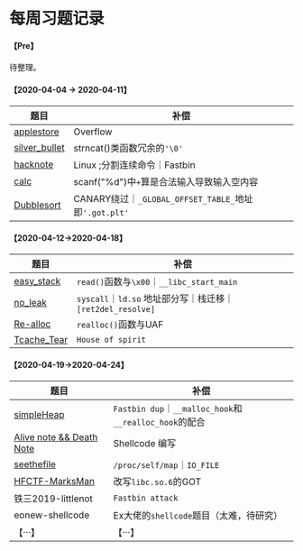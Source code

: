 # 每周习题记录

#### 【Pre】

待整理。

#### 【2020-04-04 -> 2020-04-11】

| 题目                                                         | 补偿                                                  |
| ------------------------------------------------------------ | ----------------------------------------------------- |
| [applestore](./pwnable.tw-applestore.md)                     | Overflow                                              |
| [silver_bullet](./pwnable.tw-silver_bullet.md)               | strncat()类函数冗余的`'\0'`                           |
| [hacknote](./pwnable.tw-hacknote.md)                         | Linux ;分割连续命令｜Fastbin                          |
| [calc](./Pwnable.tw-calc.md)                                 | scanf("%d")中`+`算是合法输入导致输入空内容            |
| [Dubblesort](./pwnable.tw-dubblesort/pwnable.tw-dubblesort.md) | CANARY绕过｜`_GLOBAL_OFFSET_TABLE_`地址即`'.got.plt'` |

#### 【2020-04-12->2020-04-18】

| 题目                                                 | 补偿                                                       |
| ---------------------------------------------------- | ---------------------------------------------------------- |
| [easy_stack](./eonew-easy_stack/eonew-easy_stack.md) | `read()`函数与`\x00`｜`__libc_start_main`                  |
| [no_leak](./eonew-no_leak/eonew-no_leak.md)          | `syscall`｜`ld.so` 地址部分写｜栈迁移｜`[ret2del_resolve]` |
| [Re-alloc](./pwnable.tw-Re-alloc.md)                 | `realloc()`函数与UAF                                       |
| [Tcache_Tear](./pwnable.tw-Tcache-tear.md)           | `House of spirit`                                          |

#### 【2020-04-19->2020-04-24】

| 题目                                                         | 补偿                                                   |
| ------------------------------------------------------------ | ------------------------------------------------------ |
| [simpleHeap](./[V&N]simpleHeap.md)                           | `Fastbin dup`｜`__malloc_hook`和`__realloc_hook`的配合 |
| [Alive note && Death Note](./pwnable.tw-Alive_note&&Death_Note.md) | Shellcode 编写                                         |
| [seethefile](./pwnable.tw-seethefile.md)                     | `/proc/self/map`｜`IO_FILE`                            |
| [HFCTF-MarksMan](./HCTF/MarksMan/HCTF-MarksMan.md)           | 改写`libc.so.6`的GOT                                   |
| 铁三2019-littlenot                                           | `Fastbin attack`                                       |
| eonew-shellcode                                              | Ex大佬的`shellcode`题目（太难，待研究）                |
| 【···】                                                      | 【···】                                                |



